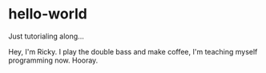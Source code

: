 # hello-world
Just tutorialing along...


Hey, I'm Ricky. I play the double bass and make coffee, I'm teaching myself programming now.
Hooray.
